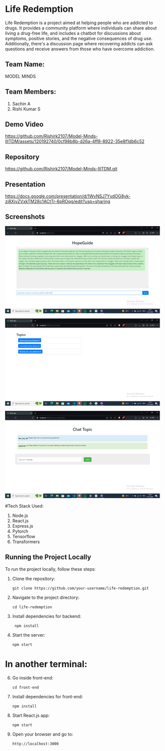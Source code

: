 # Life Redemption

Life Redemption is a project aimed at helping people who are addicted to drugs. It provides a community platform where individuals can share about living a drug-free life, and includes a chatbot for discussions about symptoms, positive stories, and the negative consequences of drug use. Additionally, there's a discussion page where recovering addicts can ask questions and receive answers from those who have overcome addiction.

## Team Name:
MODEL MINDS

## Team Members:
1. Sachin A
2. Rishi Kumar S

## Demo Video

https://github.com/Rishirk2107/Model-Minds-IIITDM/assets/120192740/0cf98b8b-d26a-4ff8-8922-35e8f1db6c52


## Repository

https://github.com/Rishirk2107/Model-Minds-IIITDM.git

## Presentation

https://docs.google.com/presentation/d/1WvNSJ7YydOG8yk-zi8XivZVxkTM28c1ACtTr-6pROqg/edit?usp=sharing

## Screenshots

![Screenshot](Screenshots/Screenshot-1.png)

![Screenshot](Screenshots/Screenshot-2.png)

![Screenshot](Screenshots/Screenshot-3.png)


#Tech Stack Used:
1. Node.js
2. React.js
3. Express.js
4. Pytorch
5. Tensorflow
6. Transformers

## Running the Project Locally
To run the project locally, follow these steps:

1. Clone the repository:
   ```
   git clone https://github.com/your-username/life-redemption.git
   ```
2. Navigate to the project directory:
    ```
   cd life-redemption
    ```
3. Install dependencies for backend:
    ```
     npm install
    ```
4. Start the server:
    ```
    npm start
    ```
# In another terminal:

6. Go inside front-end:
    ```
    cd front-end
    ```
10. Install dependencies for front-end:
    ```
    npm install
    ```
14. Start React.js app:
    ```
    npm start
    ```
16. Open your browser and go to:
    ```
    http://localhost:3000
    ```
